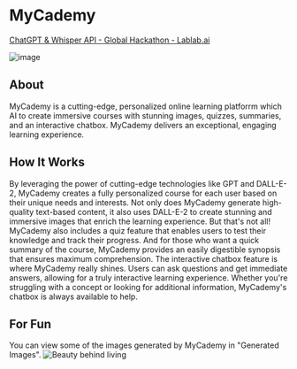 # MyCademy
[ChatGPT & Whisper API - Global Hackathon - Lablab.ai](https://lablab.ai/event/chatgpt-api-and-whisper-api-global-hackathon/the-cyber-savvy-ninjas/mycademy)

![image](https://github.com/Adibvafa/MyCademy/assets/90617686/1fbbe227-0d11-4b7d-b6f8-7f2e317b3ec1)


## About
MyCademy is a cutting-edge, personalized online learning platforrm which AI to create immersive ‎courses with stunning images, quizzes, summaries, and an interactive chatbox. MyCademy delivers an ‎exceptional, engaging learning experience.

## How It Works
By leveraging the power of cutting-edge technologies like GPT and DALL-E-2, MyCademy creates a fully personalized course for each user based on their unique needs and interests. Not only does MyCademy generate high-quality text-based content, it also uses DALL-E-2 to create stunning and immersive images that enrich the learning experience. But that's not all! MyCademy also includes a quiz feature that enables users to test their knowledge and track their progress. And for those who want a quick summary of the course, MyCademy provides an easily digestible synopsis that ensures maximum comprehension. The interactive chatbox feature is where MyCademy really shines. Users can ask questions and get immediate answers, allowing for a truly interactive learning experience. Whether you're struggling with a concept or looking for additional information, MyCademy's chatbox is always available to help.

## For Fun
You can view some of the images generated by MyCademy in "Generated Images".
![Beauty behind living](https://github.com/Adibvafa/MyCademy/assets/90617686/f2514259-e509-4f82-8881-201519b99774)


